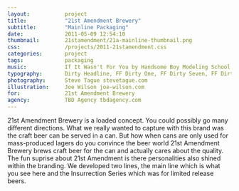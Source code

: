 ```yaml
---
layout:           project
title:            "21st Amendment Brewery"
subtitle:         "Mainline Packaging"
date:             2011-05-09 12:54:10
thumbnail:        21stamendment/21a-mainline-thumbnail.png
css:              /projects/2011-21stamendment.css
categories:       project
tags:             packaging
music:            If It Wasn't For You by Handsome Boy Modeling School
typography:       Dirty Headline, FF Dirty One, FF Dirty Seven, FF Dirty Six, Hand Lettering
photography:      Steve Tague stevetague.com
illustration:     Joe Wilson joe-wilson.com
for:              21st Amendment Brewery
agency:           TBD Agency tbdagency.com
---
```

21st Amendment Brewery is a loaded concept. You could possibly go many different directions. What we really wanted to capture with this brand was the craft beer can be served in a can. But how when cans are only used for mass-produced lagers do you convince the beer world 21st Amendment Brewery brews craft beer for the can and actually cares about the quality. The fun suprise about 21st Amendment is there personalities also shined within the branding. We developed two lines, the main line which is what you see here and the Insurrection Series which was for limited release beers. 

<div class="container">
  <div class="brew-free"></div>
  <div class="hell-high-watermelon"></div>
</div>
<div class="bitter-american"></div>